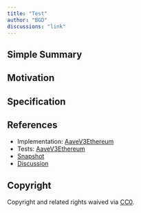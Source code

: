 ```yaml
---
title: "Test"
author: "BGD"
discussions: "link"
---
```


## Simple Summary

## Motivation

## Specification

## References

- Implementation: [AaveV3Ethereum](https://github.com/bgd-labs/aave-proposals-v3/blob/main/src/20231024_AaveV3Ethereum_Test/AaveV3Ethereum_Test_20231024.sol)
- Tests: [AaveV3Ethereum](https://github.com/bgd-labs/aave-proposals-v3/blob/main/src/20231024_AaveV3Ethereum_Test/AaveV3Ethereum_Test_20231024.t.sol)
- [Snapshot](link)
- [Discussion](link)

## Copyright

Copyright and related rights waived via [CC0](https://creativecommons.org/publicdomain/zero/1.0/).
